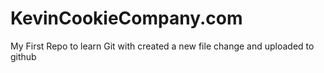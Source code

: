 # KevinCookieCompany.com
My First Repo to learn Git with
created a new file change and uploaded to github
